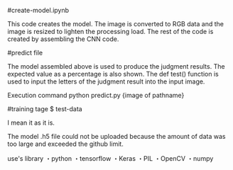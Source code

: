 #create-model.ipynb

This code creates the model.
The image is converted to RGB data and the image is resized to lighten the processing load.
The rest of the code is created by assembling the CNN code.

#predict file

The model assembled above is used to produce the judgment results.
The expected value as a percentage is also shown.
The def test() function is used to input the letters of the judgment result into the input image.

Execution command
python predict.py {image of pathname}


#training tage $ test-data

I mean it as it is.

The model .h5 file could not be uploaded because the amount of data was too large and exceeded the github limit.


use's library
・python
・tensorflow
・Keras
・PIL
・OpenCV
・numpy
